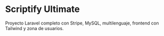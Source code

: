 # Scriptify Ultimate
Proyecto Laravel completo con Stripe, MySQL, multilenguaje, frontend con Tailwind y zona de usuarios.